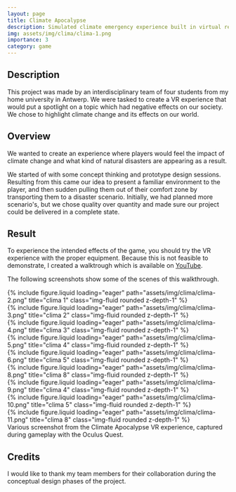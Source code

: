 ```yaml
---
layout: page
title: Climate Apocalypse
description: Simulated climate emergency experience built in virtual reality showing the devestating effects of global warming
img: assets/img/clima/clima-1.png
importance: 3
category: game
---
```

## Description
This project was made by an interdisciplinary team of four students from my home university in Antwerp. We were tasked to create a VR experience that would put a spotlight on a topic which had negative effects on our society. We chose to highlight climate change and its effects on our world.

## Overview
We wanted to create an experience where players would feel the impact of climate change and what kind of natural disasters are appearing as a result.

We started of with some concept thinking and prototype design sessions. Resulting from this came our idea to present a familiar environment to the player, and then sudden pulling them out of their comfort zone by transporting them to a disaster scenario. Initially, we had planned more scenario's, but we chose quality over quantity and made sure our project could be delivered in a complete state.

## Result
To experience the intended effects of the game, you should try the VR experience with the proper equipment. Because this is not feasible to demonstrate, I created a walktrough which is available on [YouTube](https://www.youtube.com/watch?v=OTdA2kXTOug&list=PLHLqpInshc02y6renjPuDl-FLVAKEQFjB&index=2&ab_channel=CasperDeKeyser).

The following screenshots show some of the scenes of this walkthrough. 

<div class="row">
    <div class="col-sm mt-3 mt-md-0">
        {% include figure.liquid loading="eager" path="assets/img/clima/clima-2.png" title="clima 1" class="img-fluid rounded z-depth-1" %}
    </div>
    <div class="col-sm mt-3 mt-md-0">
        {% include figure.liquid loading="eager" path="assets/img/clima/clima-3.png" title="clima 2" class="img-fluid rounded z-depth-1" %}
    </div>
    <div class="col-sm mt-3 mt-md-0">
        {% include figure.liquid loading="eager" path="assets/img/clima/clima-4.png" title="clima 3" class="img-fluid rounded z-depth-1" %}
    </div>
</div>
<div class="row">
    <div class="col-sm mt-3 mt-md-0">
        {% include figure.liquid loading="eager" path="assets/img/clima/clima-5.png" title="clima 4" class="img-fluid rounded z-depth-1" %}
    </div>
    <div class="col-sm mt-3 mt-md-0">
        {% include figure.liquid loading="eager" path="assets/img/clima/clima-6.png" title="clima 5" class="img-fluid rounded z-depth-1" %}
    </div>
    <div class="col-sm mt-3 mt-md-0">
        {% include figure.liquid loading="eager" path="assets/img/clima/clima-8.png" title="clima 8" class="img-fluid rounded z-depth-1" %}
    </div>
</div>
<div class="row">
    <div class="col-sm mt-3 mt-md-0">
        {% include figure.liquid loading="eager" path="assets/img/clima/clima-9.png" title="clima 4" class="img-fluid rounded z-depth-1" %}
    </div>
    <div class="col-sm mt-3 mt-md-0">
        {% include figure.liquid loading="eager" path="assets/img/clima/clima-10.png" title="clima 5" class="img-fluid rounded z-depth-1" %}
    </div>
    <div class="col-sm mt-3 mt-md-0">
        {% include figure.liquid loading="eager" path="assets/img/clima/clima-11.png" title="clima 8" class="img-fluid rounded z-depth-1" %}
    </div>
</div>
<div class="caption">
    Various screenshot from the Climate Apocalypse VR experience, captured during gameplay with the Oculus Quest.
</div>

## Credits
I would like to thank my team members for their collaboration during the conceptual design phases of the project.